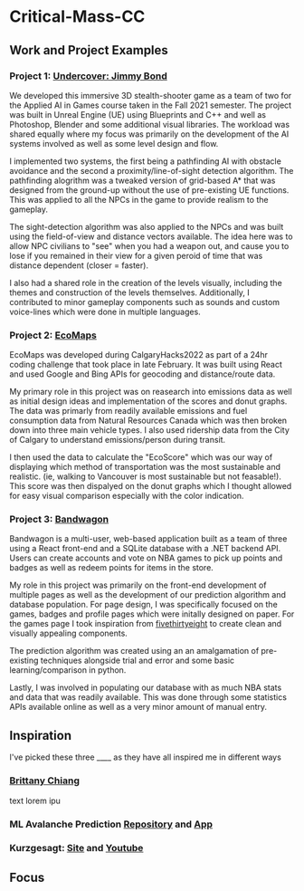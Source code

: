 # Critical-Mass-CC

## Work and Project Examples
  ### Project 1: [Undercover: Jimmy Bond](https://drive.google.com/drive/folders/1rKIa_9TUR32OVxwM6uH_3rgQRAr7WhP1?usp=sharing)
  We developed this immersive 3D stealth-shooter game as a team of two for the Applied AI in Games course taken in the Fall 2021 semester. The project was built in Unreal Engine (UE) using Blueprints and C++ and well as Photoshop, Blender and some additional visual libraries. The workload was shared equally where my focus was primarily on the development of the AI systems involved as well as some level design and flow. 
  
  I implemented two systems, the first being a pathfinding AI with obstacle avoidance and the second a proximity/line-of-sight detection algorithm. The pathfinding alogrithm was a tweaked version of grid-based A* that was designed from the ground-up without the use of pre-existing UE functions. This was applied to all the NPCs in the game to provide realism to the gameplay.
  
  The sight-detection algorithm was also applied to the NPCs and was built using the field-of-view and distance vectors available. The idea here was to allow NPC civilians to "see" when you had a weapon out, and cause you to lose if you remained in their view for a given peroid of time that was distance dependent (closer = faster).
  
  I also had a shared role in the creation of the levels visually, including the themes and construction of the levels themselves. Additionally, I contributed to minor gameplay components such as sounds and custom voice-lines which were done in multiple languages.
  
  ### Project 2: [EcoMaps](https://github.com/MarkusP1/CalgaryHacks2022)
  EcoMaps was developed during CalgaryHacks2022 as part of a 24hr coding challenge that took place in late February. It was built using React and used Google and Bing APIs for geocoding and distance/route data. 
  
  My primary role in this project was on reasearch into emissions data as well as initial design ideas and implementation of the scores and donut graphs.
  The data was primarly from readily available emissions and fuel consumption data from Natural Resources Canada which was then broken down into three main vehicle types. I also used ridership data from the City of Calgary to understand emissions/person during transit. 
 
 I then used the data to calculate the "EcoScore" which was our way of displaying which method of transportation was the most sustainable and realistic. (ie, walking to Vancouver is most sustainable but not feasable!).
  This score was then dispalyed on the donut graphs which I thought allowed for easy visual comparison especially with the color indication.
  
  ### Project 3: [Bandwagon](https://github.com/MarkusP1/Bandwagon)
  Bandwagon is a multi-user, web-based application built as a team of three using a React front-end and a SQLite database with a .NET backend API. Users can create accounts and vote on NBA games to pick up points and badges as well as redeem points for items in the store.
  
  My role in this project was primarily on the front-end development of multiple pages as well as the development of our prediction algorithm and database population.
  For page design, I was specifically focused on the games, badges and profile pages which were initally designed on paper. For the games page I took inspiration from [fivethirtyeight](https://fivethirtyeight.com/) to create clean and visually appealing components. 
  
  The prediction algorithm was created using an an amalgamation of pre-existing techniques alongside trial and error and some basic learning/comparison in python.
  
  Lastly, I was involved in populating our database with as much NBA stats and data that was readily available. This was done through some statistics APIs available online as well as a very minor amount of manual entry.


## Inspiration
I've picked these three ____ as they have all inspired me in different ways

 ### [Brittany Chiang](https://github.com/bchiang7)
  text lorem ipu
  ### ML Avalanche Prediction [Repository](https://github.com/SBeairsto/Avalanche_project) and [App](https://avalanche.shinyapps.io/seatosky/?fbclid=IwAR3DoIDe5qAXSPFprox-04GYM2GWhihwrptnqdl-4tnjpH2XwAIUwnkWeHw)
  
  ### Kurzgesagt: [Site](https://kurzgesagt.org/) and [Youtube](https://www.youtube.com/channel/UCsXVk37bltHxD1rDPwtNM8Q)

## Focus
